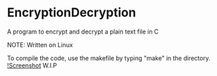 # EncryptionDecryption
A program to encrypt and decrypt a plain text file in C

NOTE: Written on Linux

To compile the code, use the makefile by typing "make" in the directory.
[!Screenshot](images/make.png)
W.I.P
